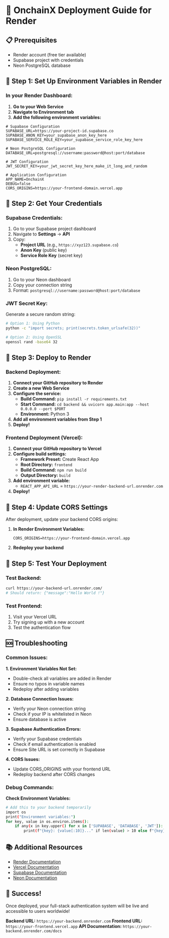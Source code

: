 # 🚀 OnchainX Deployment Guide for Render

## 📋 Prerequisites
- Render account (free tier available)
- Supabase project with credentials
- Neon PostgreSQL database

## 🔧 Step 1: Set Up Environment Variables in Render

### In your Render Dashboard:

1. **Go to your Web Service**
2. **Navigate to Environment tab**
3. **Add the following environment variables:**

```env
# Supabase Configuration
SUPABASE_URL=https://your-project-id.supabase.co
SUPABASE_ANON_KEY=your_supabase_anon_key_here
SUPABASE_SERVICE_ROLE_KEY=your_supabase_service_role_key_here

# Neon PostgreSQL Configuration
DATABASE_URL=postgresql://username:password@host:port/database

# JWT Configuration
JWT_SECRET_KEY=your_jwt_secret_key_here_make_it_long_and_random

# Application Configuration
APP_NAME=OnchainX
DEBUG=false
CORS_ORIGINS=https://your-frontend-domain.vercel.app
```

## 🔑 Step 2: Get Your Credentials

### Supabase Credentials:
1. Go to your Supabase project dashboard
2. Navigate to **Settings** → **API**
3. Copy:
   - **Project URL** (e.g., `https://xyz123.supabase.co`)
   - **Anon Key** (public key)
   - **Service Role Key** (secret key)

### Neon PostgreSQL:
1. Go to your Neon dashboard
2. Copy your connection string
3. Format: `postgresql://username:password@host:port/database`

### JWT Secret Key:
Generate a secure random string:
```bash
# Option 1: Using Python
python -c "import secrets; print(secrets.token_urlsafe(32))"

# Option 2: Using OpenSSL
openssl rand -base64 32
```

## 🚀 Step 3: Deploy to Render

### Backend Deployment:
1. **Connect your GitHub repository to Render**
2. **Create a new Web Service**
3. **Configure the service:**
   - **Build Command:** `pip install -r requirements.txt`
   - **Start Command:** `cd backend && uvicorn app.main:app --host 0.0.0.0 --port $PORT`
   - **Environment:** Python 3
4. **Add all environment variables from Step 1**
5. **Deploy!**

### Frontend Deployment (Vercel):
1. **Connect your GitHub repository to Vercel**
2. **Configure build settings:**
   - **Framework Preset:** Create React App
   - **Root Directory:** `frontend`
   - **Build Command:** `npm run build`
   - **Output Directory:** `build`
3. **Add environment variable:**
   - `REACT_APP_API_URL` = `https://your-render-backend-url.onrender.com`
4. **Deploy!**

## 🔧 Step 4: Update CORS Settings

After deployment, update your backend CORS origins:

1. **In Render Environment Variables:**
   ```env
   CORS_ORIGINS=https://your-frontend-domain.vercel.app
   ```

2. **Redeploy your backend**

## 🧪 Step 5: Test Your Deployment

### Test Backend:
```bash
curl https://your-backend-url.onrender.com/
# Should return: {"message":"Hello World !"}
```

### Test Frontend:
1. Visit your Vercel URL
2. Try signing up with a new account
3. Test the authentication flow

## 🆘 Troubleshooting

### Common Issues:

**1. Environment Variables Not Set:**
- Double-check all variables are added in Render
- Ensure no typos in variable names
- Redeploy after adding variables

**2. Database Connection Issues:**
- Verify your Neon connection string
- Check if your IP is whitelisted in Neon
- Ensure database is active

**3. Supabase Authentication Errors:**
- Verify your Supabase credentials
- Check if email authentication is enabled
- Ensure Site URL is set correctly in Supabase

**4. CORS Issues:**
- Update CORS_ORIGINS with your frontend URL
- Redeploy backend after CORS changes

### Debug Commands:

**Check Environment Variables:**
```bash
# Add this to your backend temporarily
import os
print("Environment variables:")
for key, value in os.environ.items():
    if any(x in key.upper() for x in ['SUPABASE', 'DATABASE', 'JWT']):
        print(f"{key}: {value[:10]}..." if len(value) > 10 else f"{key}: {value}")
```

## 📚 Additional Resources

- [Render Documentation](https://render.com/docs)
- [Vercel Documentation](https://vercel.com/docs)
- [Supabase Documentation](https://supabase.com/docs)
- [Neon Documentation](https://neon.tech/docs)

## 🎉 Success!

Once deployed, your full-stack authentication system will be live and accessible to users worldwide!

**Backend URL:** `https://your-backend.onrender.com`
**Frontend URL:** `https://your-frontend.vercel.app`
**API Documentation:** `https://your-backend.onrender.com/docs`
